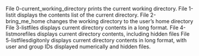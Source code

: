 File 0-current_working_directory prints the current working directory.
File 1-listit displays the contents list of the current directory.
File 2-bring_me_home changes the working directory to the user’s home directory
File 3-listfiles displays current directory contents in a long format.
File 4-listmorefiles displays current directory contents, including hidden files
File 5-listfilesdigitonly displays current directory contents in long format, with user and group IDs displayed numerically and hidden files.
